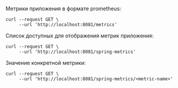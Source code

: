 Метрики приложения в формате prometheus:

```shell
curl --request GET \
     --url 'http://localhost:8081/metrics'
```

Список доступных для отображения метрик приложения:
```shell
curl --request GET \
     --url 'http://localhost:8081/spring-metrics'
```

Значение конкретной метрики:
```shell
curl --request GET \
     --url 'http://localhost:8081/spring-metrics/<metric-name>' 
```
